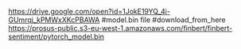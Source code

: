 https://drive.google.com/open?id=1JokE19YQ_4i-GUmrqj_kPMWxXKcPBAWA   #model.bin file
   #download_from_here
https://prosus-public.s3-eu-west-1.amazonaws.com/finbert/finbert-sentiment/pytorch_model.bin
